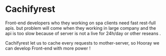 # Cachifyrest
Front-end developers who they working on spa clients need fast rest-full apis. but problem will come when they working in large company and the api is too slow because of server is not a live for 24h/day or other reseans .

Cachifyrest let us to cache every requests to mother-server, so Hooray we can develop Front-end with more power !